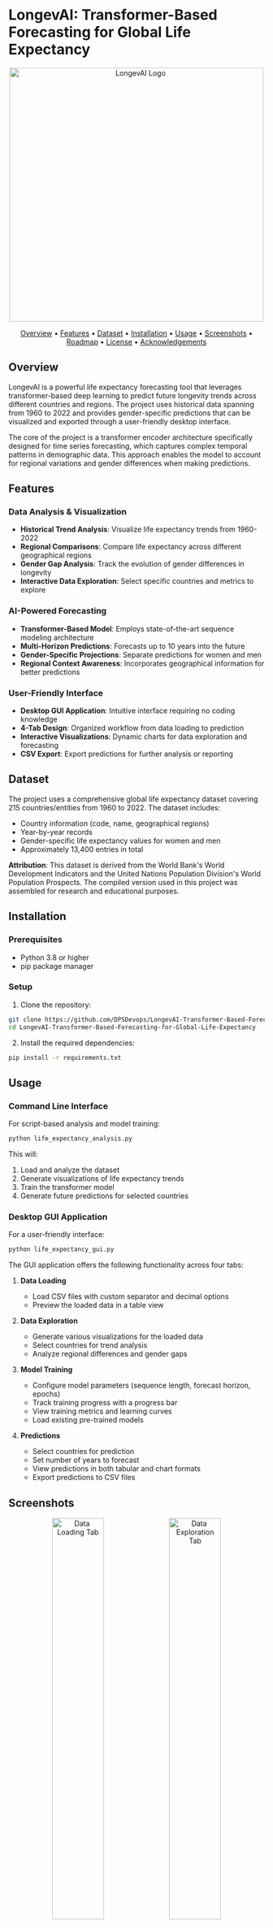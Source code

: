# LongevAI: Transformer-Based Forecasting for Global Life Expectancy

<p align="center">
  <img src="images/longevai_logo.png" alt="LongevAI Logo" width="500"/>
</p>

<p align="center">
  <a href="#overview">Overview</a> •
  <a href="#features">Features</a> •
  <a href="#dataset">Dataset</a> •
  <a href="#installation">Installation</a> •
  <a href="#usage">Usage</a> •
  <a href="#screenshots">Screenshots</a> •
  <a href="#roadmap">Roadmap</a> •
  <a href="#license">License</a> •
  <a href="#acknowledgements">Acknowledgements</a>
</p>

## Overview

LongevAI is a powerful life expectancy forecasting tool that leverages transformer-based deep learning to predict future longevity trends across different countries and regions. The project uses historical data spanning from 1960 to 2022 and provides gender-specific predictions that can be visualized and exported through a user-friendly desktop interface.

The core of the project is a transformer encoder architecture specifically designed for time series forecasting, which captures complex temporal patterns in demographic data. This approach enables the model to account for regional variations and gender differences when making predictions.

## Features

### Data Analysis & Visualization
- **Historical Trend Analysis**: Visualize life expectancy trends from 1960-2022
- **Regional Comparisons**: Compare life expectancy across different geographical regions
- **Gender Gap Analysis**: Track the evolution of gender differences in longevity
- **Interactive Data Exploration**: Select specific countries and metrics to explore

### AI-Powered Forecasting
- **Transformer-Based Model**: Employs state-of-the-art sequence modeling architecture
- **Multi-Horizon Predictions**: Forecasts up to 10 years into the future
- **Gender-Specific Projections**: Separate predictions for women and men
- **Regional Context Awareness**: Incorporates geographical information for better predictions

### User-Friendly Interface
- **Desktop GUI Application**: Intuitive interface requiring no coding knowledge
- **4-Tab Design**: Organized workflow from data loading to prediction
- **Interactive Visualizations**: Dynamic charts for data exploration and forecasting
- **CSV Export**: Export predictions for further analysis or reporting

## Dataset

The project uses a comprehensive global life expectancy dataset covering 215 countries/entities from 1960 to 2022. The dataset includes:

- Country information (code, name, geographical regions)
- Year-by-year records
- Gender-specific life expectancy values for women and men
- Approximately 13,400 entries in total

**Attribution**: This dataset is derived from the World Bank's World Development Indicators and the United Nations Population Division's World Population Prospects. The compiled version used in this project was assembled for research and educational purposes.

## Installation

### Prerequisites
- Python 3.8 or higher
- pip package manager

### Setup

1. Clone the repository:
```bash
git clone https://github.com/DPSDevops/LongevAI-Transformer-Based-Forecasting-for-Global-Life-Expectancy.git
cd LongevAI-Transformer-Based-Forecasting-for-Global-Life-Expectancy
```

2. Install the required dependencies:
```bash
pip install -r requirements.txt
```

## Usage

### Command Line Interface

For script-based analysis and model training:

```bash
python life_expectancy_analysis.py
```

This will:
1. Load and analyze the dataset
2. Generate visualizations of life expectancy trends
3. Train the transformer model
4. Generate future predictions for selected countries

### Desktop GUI Application

For a user-friendly interface:

```bash
python life_expectancy_gui.py
```

The GUI application offers the following functionality across four tabs:

1. **Data Loading**
   - Load CSV files with custom separator and decimal options
   - Preview the loaded data in a table view

2. **Data Exploration**
   - Generate various visualizations for the loaded data
   - Select countries for trend analysis
   - Analyze regional differences and gender gaps

3. **Model Training**
   - Configure model parameters (sequence length, forecast horizon, epochs)
   - Track training progress with a progress bar
   - View training metrics and learning curves
   - Load existing pre-trained models

4. **Predictions**
   - Select countries for prediction
   - Set number of years to forecast
   - View predictions in both tabular and chart formats
   - Export predictions to CSV files

## Screenshots

<p align="center">
  <img src="images/data_loading_tab.png" alt="Data Loading Tab" width="45%"/>
  <img src="images/data_exploration_tab.png" alt="Data Exploration Tab" width="45%"/>
</p>
<p align="center">
  <img src="images/model_training_tab.png" alt="Model Training Tab" width="45%"/>
  <img src="images/predictions_tab.png" alt="Predictions Tab" width="45%"/>
</p>

## Model Architecture

The forecasting model uses a transformer encoder architecture:

1. **Input Processing**: Historical life expectancy data is processed along with geographical features
2. **Embedding Layer**: Projects input features into a latent space
3. **Transformer Encoder**: Multi-head self-attention layers capture temporal dependencies
4. **Output Layer**: Generates predictions for the specified forecast horizon

The model is trained using mean squared error (MSE) loss and the Adam optimizer, achieving strong predictive performance, especially for countries with stable demographic trends.

## Prediction Methodology

The model predicts future life expectancy by:
1. Using the most recent 10 years of data for a given country
2. Applying the transformer model to capture temporal patterns
3. Forecasting life expectancy values for both women and men for the next 5 years (default) or more
4. Leveraging regional and sub-regional information through one-hot encoding

## Sample Results

Example predictions for the United States (2023-2027):

| Year | Women | Men  |
|------|-------|------|
| 2023 | 80.68 | 75.42|
| 2024 | 80.27 | 75.04|
| 2025 | 80.52 | 75.25|
| 2026 | 80.65 | 75.47|
| 2027 | 80.90 | 75.56|

## Roadmap

Future development plans include:

- **Additional Demographic Factors**: Incorporate economic, healthcare, and social indicators
- **Uncertainty Quantification**: Add confidence intervals to predictions
- **Web Application**: Develop a web-based version for broader accessibility
- **Multi-Demographic Forecasting**: Extend to other demographic indicators like fertility and mortality
- **Integration with External Data Sources**: API connections to live demographic data sources
- **Improved Visualizations**: Enhanced charts and geographic heat maps

## License

This project is licensed under the MIT License - see the [LICENSE](LICENSE) file for details.

## Acknowledgements

- World Bank and United Nations Population Division for the underlying demographic data
- PyTorch team for the deep learning framework
- NumPy, Pandas, and Matplotlib developers for data science tools
- Python community for continued support and innovation

## Author

Developed by Tolstoy Justin ([GitHub](https://github.com/DPSDevops), [Email](mailto:tolstoyjustin@gmail.com))

If you use this project for academic research or publications, please cite:

```
Justin, T. (2023). LongevAI: Transformer-Based Forecasting for Global Life Expectancy. 
GitHub: https://github.com/DPSDevops/LongevAI-Transformer-Based-Forecasting-for-Global-Life-Expectancy
```

---

<p align="center">
  <i>LongevAI - Understanding our future through data-driven demographic forecasting</i>
</p> 